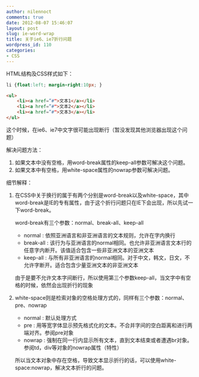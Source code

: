 ```yaml
---
author: nilennoct
comments: true
date: 2012-08-07 15:46:07
layout: post
slug: ie-word-wrap
title: 关于ie6、ie7折行问题
wordpress_id: 110
categories:
- CSS
---
```


HTML结构及CSS样式如下：

``` css
li {float:left; margin-right:10px; }
```

``` html
<ul>
	<li><a href=”#">文本1</a></li>
	<li><a href=”#">文本2</a></li>
	<li><a href=”#">文本3</a></li>
</ul>
```

这个时候，在ie6、ie7中文字很可能出现断行（暂没发现其他浏览器出现这个问题）

解决问题方法：

1. 如果文本中没有空格，用word-break属性的keep-all参数可解决这个问题。
2. 如果文本中有空格，用white-space属性的nowrap参数可解决问题。
<!-- more -->

细节解释：

1. 在CSS中关于换行的属于有两个分别是word-break以及white-space，其中word-break是IE的专有属性，由于这个折行问题只在IE下会出现，所以先试一下word-break。

	word-break有三个参数：normal、break-all、keep-all

	* normal : 依照亚洲语言和非亚洲语言的文本规则，允许在字内换行
	* break-all : 该行为与亚洲语言的normal相同。也允许非亚洲语言文本行的任意字内断开。该值适合包含一些非亚洲文本的亚洲文本
	* keep-all : 与所有非亚洲语言的normal相同。对于中文，韩文，日文，不允许字断开。适合包含少量亚洲文本的非亚洲文本

	由于是要不允许文本字间断行，所以使用第三个参数keep-all，当文字中有空格的时候，依然会出现折行的现象

2. white-space则是检索对象的空格处理方式的，同样有三个参数：normal、pre、nowrap

	* normal : 默认处理方式
	* pre : 用等宽字体显示预先格式化的文本。不合并字间的空白距离和进行两端对齐。参阅pre对象
	* nowrap : 强制在同一行内显示所有文本，直到文本结束或者遭遇br对象。参阅td，div等对象的nowrap属性（特性）

	所以当文本对象中存在空格，导致文本显示折行的话，可以使用white-space:nowrap，解决文本折行的问题。


